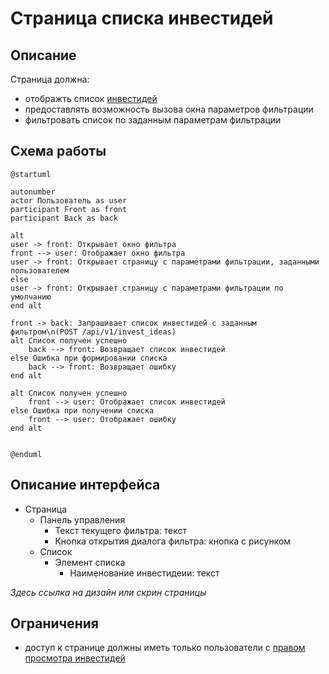 # Страница списка инвестидей

## Описание 

Страница должна: 
- отображть список [инвестидей](../domain/invest_idea.md)
- предоставлять возможность вызова окна параметров фильтрации
- фильтровать список по заданным параметрам фильтрации

## Схема работы

```plantuml
@startuml

autonumber
actor Пользователь as user
participant Front as front
participant Back as back

alt 
user -> front: Открывает окно фильтра
front --> user: Отображает окно фильтра
user -> front: Открывает страницу с параметрами фильтрации, заданными пользователем
else 
user -> front: Открывает страницу с параметрами фильтрации по умолчанию
end alt

front -> back: Запрашивает список инвестидей с заданным фильтром\n(POST /api/v1/invest_ideas)
alt Список получен успешно
    back --> front: Возвращает список инвестидей
else Ошибка при формировании списка
    back --> front: Возвращает ошибку
end alt

alt Список получен успешно
    front --> user: Отображает список инвестидей
else Ошибка при получении списка
    front --> user: Отображает ошибку
end alt


@enduml
```

## Описание интерфейса

- Страница
    - Панель управления
        - Текст текущего фильтра: текст
        - Кнопка открытия диалога фильтра: кнопка с рисунком
    - Список
        - Элемент списка
            - Наименование инвестидеии: текст

*Здесь ссылка на дизайн или скрин страницы*

## Ограничения

- доступ к странице должны иметь только пользователи с [правом просмотра инвестидей](../rights/invest_idea_view.md)